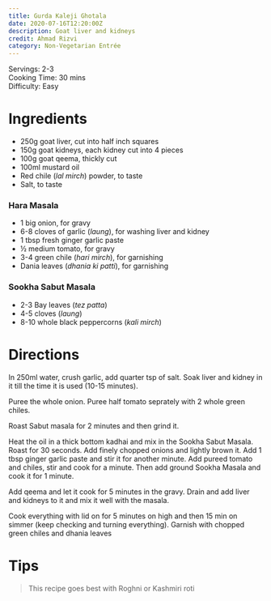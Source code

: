 ```yaml
---
title: Gurda Kaleji Ghotala
date: 2020-07-16T12:20:00Z
description: Goat liver and kidneys
credit: Ahmad Rizvi
category: Non-Vegetarian Entrée
---
```

Servings: 2-3  
Cooking Time: 30 mins  
Difficulty: Easy  

# Ingredients
* 250g goat liver, cut into half inch squares
* 150g goat kidneys, each kidney cut into 4 pieces
* 100g goat qeema, thickly cut
* 100ml mustard oil
* Red chile (_lal mirch_) powder, to taste
* Salt, to taste

### Hara Masala
* 1 big onion, for gravy
* 6-8 cloves of garlic (_laung_), for washing liver and kidney
* 1 tbsp fresh ginger garlic paste
* ½ medium tomato, for gravy
* 3-4 green chile (_hari mirch_), for garnishing
* Dania leaves (_dhania ki patti_), for garnishing

### Sookha Sabut Masala
* 2-3 Bay leaves (_tez patta_)
* 4-5 cloves (_laung_)
* 8-10 whole black peppercorns (_kali mirch_)

# Directions
In 250ml water, crush garlic, add quarter tsp of salt. Soak liver and kidney in it till the time it is used (10-15 minutes).

Puree the whole onion. Puree half tomato seprately with 2 whole green chiles.

Roast Sabut masala for 2 minutes and then grind it.

Heat the oil in a thick bottom kadhai and mix in the Sookha Sabut Masala. Roast for 30 seconds. Add finely chopped onions and lightly brown it. Add 1 tbsp ginger garlic paste and stir it for another minute. Add pureed tomato and chiles, stir and cook for a minute. Then add ground Sookha Masala and cook it for 1 minute.

Add qeema and let it cook for 5 minutes in the gravy. Drain and add liver and kidneys to it and mix it well with the masala.

Cook everything with lid on for 5 minutes on high and then 15 min on simmer (keep checking and turning everything). Garnish with chopped green chiles and dhania leaves

# Tips
> This recipe goes best with Roghni or Kashmiri roti
